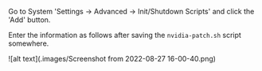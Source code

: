 Go to System 'Settings -> Advanced -> Init/Shutdown Scripts' and click the 'Add' button.

Enter the information as follows after saving the `nvidia-patch.sh` script somewhere.


![alt text](.images/Screenshot from 2022-08-27 16-00-40.png)
